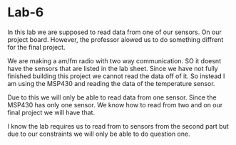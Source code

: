 # Lab-6

In this lab we are supposed to read data from one of our sensors. On our project board.
However, the professor alowed us to do something diffrent for the final project.

We are making a am/fm radio with two way communication. SO it doesnt have the sensors that are listed in the lab sheet.
Since we have not fully finished building this project we cannot read the data off of it.
So instead I am using the MSP430 and reading the data of the temperature sensor.

Due to this we will only be able to read data from one sensor. Since the MSP430 has only one sensor.
We know how to read from two and on our final project we will have that. 

I know the lab requires us to read from to sensors from the second part but due to our constraints we will
only be able to do question one.
